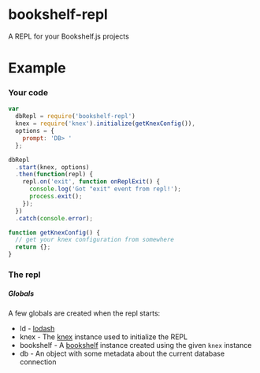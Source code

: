# bookshelf-repl
A REPL for your Bookshelf.js projects

# Example

### Your code

```JavaScript
var
  dbRepl = require('bookshelf-repl')
  knex = require('knex').initialize(getKnexConfig()),
  options = {
    prompt: 'DB> '
  };

dbRepl
  .start(knex, options)
  .then(function(repl) {
    repl.on('exit', function onReplExit() {
      console.log('Got "exit" event from repl!');
      process.exit();
    });
  })
  .catch(console.error);

function getKnexConfig() {
  // get your knex configuration from somewhere
  return {};
}
```

### The repl

##### Globals
A few globals are created when the repl starts:
- ld - [lodash](https://lodash.com/)
- knex - The [knex](http://knexjs.org/) instance used to initialize the REPL
- bookshelf - A [bookshelf](http://bookshelfjs.org/) instance created using the given `knex` instance
- db - An object with some metadata about the current database connection
